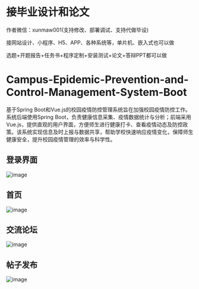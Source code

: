 # 接毕业设计和论文
作者微信：xunmaw001(支持修改、部署调试、支持代做毕设)

接网站设计、小程序、H5、APP、各种系统等，单片机、嵌入式也可以做

选题+开题报告+任务书+程序定制+安装测试+论文+答辩PPT都可以做
# Campus-Epidemic-Prevention-and-Control-Management-System-Boot
基于Spring Boot和Vue.js的校园疫情防控管理系统旨在加强校园疫情防控工作。系统后端使用Spring Boot，负责健康信息采集、疫情数据统计与分析；前端采用Vue.js，提供直观的用户界面，方便师生进行健康打卡、查看疫情动态及防控政策。该系统实现信息及时上报与数据共享，帮助学校快速响应疫情变化，保障师生健康安全，提升校园疫情管理的效率与科学性。
## 登录界面
![image](https://github.com/user-attachments/assets/2c05ba7b-5b6c-48e5-b4fe-c1dfdf91708a)
## 首页
![image](https://github.com/user-attachments/assets/cf52589c-2856-475a-96b2-1b5bd940610d)
## 交流论坛
![image](https://github.com/user-attachments/assets/6da6467a-5cde-4564-95a2-079606fedc9f)
## 帖子发布
![image](https://github.com/user-attachments/assets/f37d1170-2703-4d89-b274-4e47a806b005)
